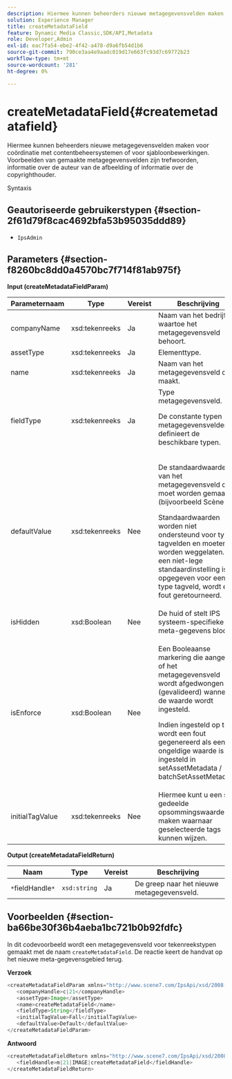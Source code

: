 ```yaml
---
description: Hiermee kunnen beheerders nieuwe metagegevensvelden maken voor coördinatie met contentbeheersystemen of voor sjabloonbewerkingen. Voorbeelden van gemaakte metagegevensvelden zijn trefwoorden, informatie over de auteur van de afbeelding of informatie over de copyrighthouder.
solution: Experience Manager
title: createMetadataField
feature: Dynamic Media Classic,SDK/API,Metadata
role: Developer,Admin
exl-id: eac7fa54-ebe2-4f42-a478-d9a6fb54d1b6
source-git-commit: 790ce3aa4e9aadc019d17e663fc93d7c69772b23
workflow-type: tm+mt
source-wordcount: '281'
ht-degree: 0%

---
```


# createMetadataField{#createmetadatafield}

Hiermee kunnen beheerders nieuwe metagegevensvelden maken voor coördinatie met contentbeheersystemen of voor sjabloonbewerkingen. Voorbeelden van gemaakte metagegevensvelden zijn trefwoorden, informatie over de auteur van de afbeelding of informatie over de copyrighthouder.

Syntaxis

## Geautoriseerde gebruikerstypen {#section-2f61d79f8cac4692bfa53b95035ddd89}

* `IpsAdmin`

## Parameters {#section-f8260bc8dd0a4570bc7f714f81ab975f}

**Input (createMetadataFieldParam)**

<table id="table_E5B249BBED3B4D2F9CEE2CCF27472D1B"> 
 <thead> 
  <tr> 
   <th colname="col1" class="entry"> Parameternaam </th> 
   <th colname="col2" class="entry"> Type </th> 
   <th colname="col3" class="entry"> Vereist </th> 
   <th colname="col4" class="entry"> Beschrijving </th> 
  </tr> 
 </thead>
 <tbody> 
  <tr> 
   <td colname="col1"> <span class="codeph"> <span class="varname"> companyName</span> </span> </td> 
   <td colname="col2"> <span class="codeph"> xsd:tekenreeks</span> </td> 
   <td colname="col3"> Ja </td> 
   <td colname="col4"> Naam van het bedrijf waartoe het metagegevensveld behoort. </td> 
  </tr> 
  <tr> 
   <td colname="col1"> <span class="codeph"> <span class="varname"> assetType</span> </span> </td> 
   <td colname="col2"> <span class="codeph"> xsd:tekenreeks</span> </td> 
   <td colname="col3"> Ja </td> 
   <td colname="col4"> Elementtype. </td> 
  </tr> 
  <tr> 
   <td colname="col1"> <span class="codeph"> <span class="varname"> name</span> </span> </td> 
   <td colname="col2"> <span class="codeph"> xsd:tekenreeks</span> </td> 
   <td colname="col3"> Ja </td> 
   <td colname="col4"> Naam van het metagegevensveld dat u maakt. </td> 
  </tr> 
  <tr> 
   <td colname="col1"> <span class="codeph"> <span class="varname"> fieldType</span> </span> </td> 
   <td colname="col2"> <span class="codeph"> xsd:tekenreeks</span> </td> 
   <td colname="col3"> Ja </td> 
   <td colname="col4">Type metagegevensveld. <p>De constante typen metagegevensvelden definieert de beschikbare typen. </p> </td> 
  </tr> 
  <tr> 
   <td colname="col1"> <span class="codeph"> <span class="varname"> defaultValue</span> </span> </td> 
   <td colname="col2"> <span class="codeph"> xsd:tekenreeks</span> </td> 
   <td colname="col3"> Nee </td> 
   <td colname="col4"> <p>De standaardwaarde van het metagegevensveld dat moet worden gemaakt (bijvoorbeeld <span class="codeph"> Scène 7</span>). </p> <p>Standaardwaarden worden niet ondersteund voor typen tagvelden en moeten worden weggelaten. Als een niet-lege standaardinstelling is opgegeven voor een type tagveld, wordt een fout geretourneerd. </p> </td> 
  </tr> 
  <tr> 
   <td colname="col1"> <span class="codeph"> <span class="varname"> isHidden</span> </span> </td> 
   <td colname="col2"> <span class="codeph"> xsd:Boolean</span> </td> 
   <td colname="col3"> Nee </td> 
   <td colname="col4"> De huid of stelt IPS systeem-specifieke meta-gegevens bloot. </td> 
  </tr> 
  <tr> 
   <td colname="col1"><span class="codeph"><span class="varname"> isEnforce</span></span> </td> 
   <td colname="col2"><span class="codeph"> xsd:Boolean</span> </td> 
   <td colname="col3"> <p>Nee </p> </td> 
   <td colname="col4"> <p>Een Booleaanse markering die aangeeft of het metagegevensveld wordt afgedwongen (gevalideerd) wanneer de waarde wordt ingesteld. </p> <p>Indien ingesteld op true, wordt een fout gegenereerd als een ongeldige waarde is ingesteld in <span class="codeph"> setAssetMetadata</span> /<span class="codeph"> batchSetAssetMetadata</span>. </p> </td> 
  </tr> 
  <tr> 
   <td colname="col1"> <span class="codeph"> <span class="varname"> initialTagValue</span> </span> </td> 
   <td colname="col2"> <span class="codeph"> xsd:tekenreeks</span> </td> 
   <td colname="col3"> Nee </td> 
   <td colname="col4"> Hiermee kunt u een set gedeelde opsommingswaarden maken waarnaar geselecteerde tags kunnen wijzen. </td> 
  </tr> 
 </tbody> 
</table>

**Output (createMetadataFieldReturn)**

| Naam | Type | Vereist | Beschrijving |
|---|---|---|---|
| `*`fieldHandle`*` | `xsd:string` | Ja | De greep naar het nieuwe metagegevensveld. |

## Voorbeelden {#section-ba66be30f36b4aeba1bc721b0b92fdfc}

In dit codevoorbeeld wordt een metagegevensveld voor tekenreekstypen gemaakt met de naam `createMetadataField`. De reactie keert de handvat op het nieuwe meta-gegevensgebied terug.

**Verzoek**

```java
<createMetadataFieldParam xmlns="http://www.scene7.com/IpsApi/xsd/2008-01-15">
   <companyHandle>c|21</companyHandle>
   <assetType>Image</assetType>
   <name>createMetadataField</name>
   <fieldType>String</fieldType>
   <initialTagValue>Fall</initialTagValue>
   <defaultValue>Default</defaultValue>
</createMetadataFieldParam>
```

**Antwoord**

```java
<createMetadataFieldReturn xmlns="http://www.scene7.com/IpsApi/xsd/2008-01-15">
   <fieldHandle>m|21|IMAGE|createMetadataField</fieldHandle>
</createMetadataFieldReturn>
```
